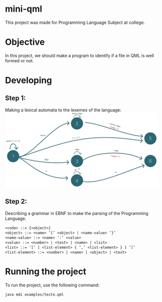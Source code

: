 # mini-qml
This project was made for Programming Language Subject at college.

# Objective
In this project, we should make a program to identify if a file in QML is well formed or not.

# Developing
## Step 1:
Making a lexical automata to the lexemes of the language:
![automato](images/automato.jpg)

## Step 2:
Describing a grammar in EBNF to make the parsing of the Programming Language.

```
<code> ::= {<object>}
<object> ::= <name> ’{’ <object> | <name-value> ’}’
<name-value> ::= <name> ’:’ <value>
<value> ::= <number> | <text> | <name> | <list>
<list> ::= ’[’ [ <list-element> { ’,’ <list-element> } ] ’]’
<list-element> ::= <number> | <name> | <object> | <text>
```

# Running the project
To run the project, use the following command:
```
java mdi examples/teste.qml
```

